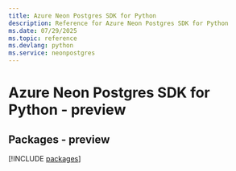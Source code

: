 ```yaml
---
title: Azure Neon Postgres SDK for Python
description: Reference for Azure Neon Postgres SDK for Python
ms.date: 07/29/2025
ms.topic: reference
ms.devlang: python
ms.service: neonpostgres
---
```

# Azure Neon Postgres SDK for Python - preview
## Packages - preview
[!INCLUDE [packages](neon-postgres-index.md)]
